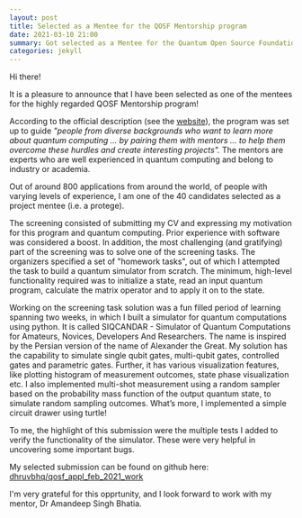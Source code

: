 ```yaml
---
layout: post
title: Selected as a Mentee for the QOSF Mentorship program
date: 2021-03-10 21:00
summary: Got selected as a Mentee for the Quantum Open Source Foundation (QOSF) Mentorship program, cohort-3 (March-June 2021)! The program aims to guide early career aspirants in the field of Quantum computing by pairing them with Mentors to work on a well-defined project.
categories: jekyll
---
```


Hi there!

It is a pleasure to announce that I have been selected as one of the mentees for the highly regarded QOSF Mentorship program!

According to the official description (see the [website](<https://qosf.org/qc_mentorship>)), the program was set up to guide _"people from diverse backgrounds who want to learn more about quantum computing ... by pairing them with mentors ... to help them overcome these hurdles and create interesting projects"._ The mentors are experts who are well experienced in quantum computing and belong to industry or academia.

Out of around 800 applications from around the world, of people with varying levels of experience, I am one of the 40 candidates selected as a project mentee (i.e. a protege).

The screening consisted of submitting my CV and expressing my motivation for this program and quantum computing. Prior experience with software was considered a boost. In addition, the most challenging (and gratifying) part of the screening was to solve one of the screening tasks. The organizers specified a set of "homework tasks", out of which I attempted the task to build a quantum simulator from scratch. The minimum, high-level functionality required was to initialize a state, read an input quantum program, calculate the matrix operator and to apply it on to the state.

Working on the screening task solution was a fun filled period of learning spanning two weeks, in which I built a simulator for quantum computations using python. It is called SIQCANDAR - Simulator of Quantum Computations for Amateurs, Novices, Developers And Researchers. The name is inspired by the Persian version of the name of Alexander the Great. My solution has the capability to simulate single qubit gates, multi-qubit gates, controlled gates and parametric gates. Further, it has various visualization features, like plotting histogram of measurement outcomes, state phase visualization etc. I also implemented multi-shot measurement using a random sampler based on the probability mass function of the output quantum state, to simulate random sampling outcomes. What’s more, I implemented a simple circuit drawer using turtle!

To me, the highlight of this submission were the multiple tests I added to verify the functionality of the simulator. These were very helpful in uncovering some important bugs.

My selected submission can be found on github here: [dhruvbhq/qosf_appl_feb_2021_work](<https://github.com/dhruvbhq/qosf_appl_feb_2021_work>)

I'm very grateful for this opprtunity, and I look forward to work with my mentor, Dr Amandeep Singh Bhatia.

